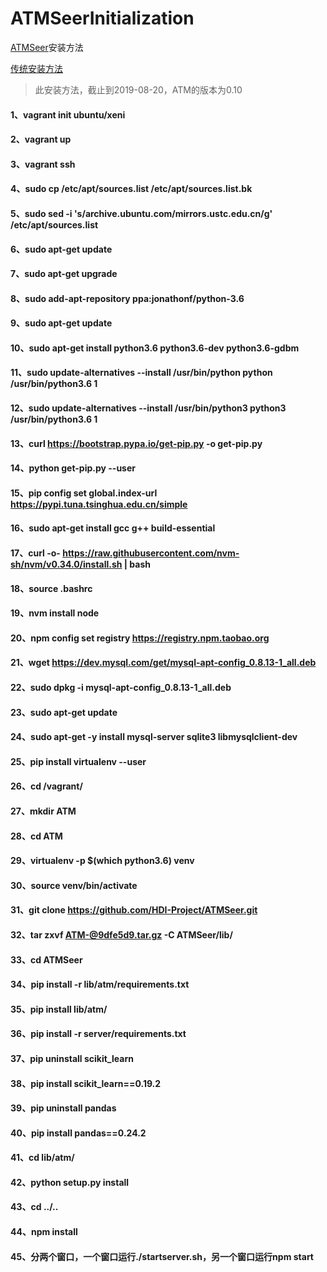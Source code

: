 # ATMSeerInitialization

[ATMSeer](https://github.com/HDI-Project/ATMSeer)安装方法

[传统安装方法](./Normal.md)

> 此安装方法，截止到2019-08-20，ATM的版本为0.10

#### 1、vagrant init ubuntu/xeni

#### 2、vagrant up

#### 3、vagrant ssh

#### 4、sudo cp /etc/apt/sources.list /etc/apt/sources.list.bk

#### 5、sudo sed -i 's/archive.ubuntu.com/mirrors.ustc.edu.cn/g' /etc/apt/sources.list

#### 6、sudo apt-get update

#### 7、sudo apt-get upgrade

#### 8、sudo add-apt-repository ppa:jonathonf/python-3.6

#### 9、sudo apt-get update

#### 10、sudo apt-get install python3.6 python3.6-dev python3.6-gdbm

#### 11、sudo update-alternatives --install /usr/bin/python python /usr/bin/python3.6 1

#### 12、sudo update-alternatives --install /usr/bin/python3 python3 /usr/bin/python3.6 1

#### 13、curl https://bootstrap.pypa.io/get-pip.py -o get-pip.py

#### 14、python get-pip.py --user

#### 15、pip config set global.index-url https://pypi.tuna.tsinghua.edu.cn/simple

#### 16、sudo apt-get install gcc g++ build-essential

#### 17、curl -o- https://raw.githubusercontent.com/nvm-sh/nvm/v0.34.0/install.sh | bash

#### 18、source .bashrc

#### 19、nvm install node

#### 20、npm config set registry https://registry.npm.taobao.org

#### 21、wget https://dev.mysql.com/get/mysql-apt-config_0.8.13-1_all.deb

#### 22、sudo dpkg -i mysql-apt-config_0.8.13-1_all.deb

#### 23、sudo apt-get update

#### 24、sudo apt-get -y install mysql-server sqlite3 libmysqlclient-dev

#### 25、pip install virtualenv --user

#### 26、cd /vagrant/

#### 27、mkdir ATM

#### 28、cd ATM

#### 29、virtualenv -p $(which python3.6) venv

#### 30、source venv/bin/activate

#### 31、git clone https://github.com/HDI-Project/ATMSeer.git

#### 32、tar zxvf ATM-@9dfe5d9.tar.gz -C ATMSeer/lib/

#### 33、cd ATMSeer

#### 34、pip install -r lib/atm/requirements.txt

#### 35、pip install lib/atm/

#### 36、pip install -r server/requirements.txt

#### 37、pip uninstall scikit_learn

#### 38、pip install scikit_learn==0.19.2

#### 39、pip uninstall pandas

#### 40、pip install pandas==0.24.2

#### 41、cd lib/atm/

#### 42、python setup.py install

#### 43、cd ../..

#### 44、npm install

#### 45、分两个窗口，一个窗口运行./startserver.sh，另一个窗口运行npm start

